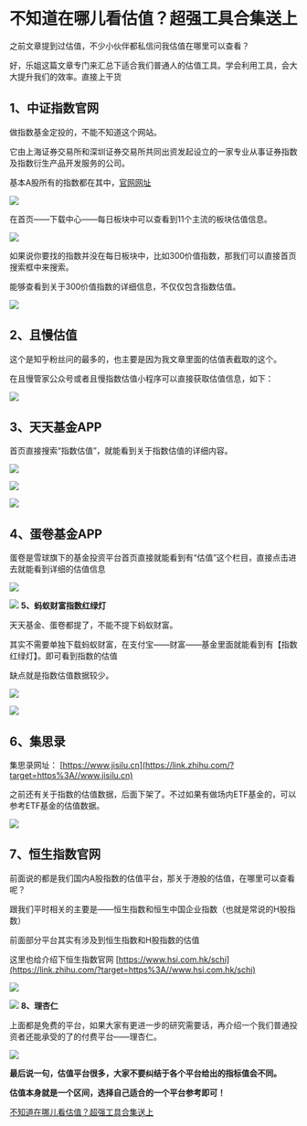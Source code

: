 # 不知道在哪儿看估值？超强工具合集送上

之前文章提到过估值，不少小伙伴都私信问我估值在哪里可以查看？

好，乐姐这篇文章专门来汇总下适合我们普通人的估值工具。学会利用工具，会大大提升我们的效率。直接上干货

## 1、中证指数官网

做指数基金定投的，不能不知道这个网站。

它由上海证券交易所和深圳证券交易所共同出资发起设立的一家专业从事证券指数及指数衍生产品开发服务的公司。

基本A股所有的指数都在其中，[官网网址](http://www.csindex.com.cn)

![](./imgs/1.jpg)

在首页——下载中心——每日板块中可以查看到11个主流的板块估值信息。

![](./imgs/2.jpg)

如果说你要找的指数并没在每日板块中，比如300价值指数，那我们可以直接首页搜索框中来搜索。

能够查看到关于300价值指数的详细信息，不仅仅包含指数估值。

![](./imgs/3.jpg)

## **2、且慢估值**

这个是知乎粉丝问的最多的，也主要是因为我文章里面的估值表截取的这个。

在且慢管家公众号或者且慢指数估值小程序可以直接获取估值信息，如下：

![](./imgs/4.jpg)

## **3、天天基金APP**

首页直接搜索“指数估值”，就能看到关于指数估值的详细内容。

![](./imgs/5.jpg)

![](./imgs/6.jpg)

![](./imgs/7.jpg)

## **4、蛋卷基金APP**

蛋卷是雪球旗下的基金投资平台首页直接就能看到有“估值”这个栏目，直接点击进去就能看到详细的估值信息

![](./imgs/8.jpg)

![](./imgs/9.jpg)
**5、蚂蚁财富指数红绿灯**

天天基金、蛋卷都提了，不能不提下蚂蚁财富。

其实不需要单独下载蚂蚁财富，在支付宝——财富——基金里面就能看到有【指数红绿灯】。即可看到指数的估值

缺点就是指数估值数据较少。

![](./imgs/10.jpg)

![](./imgs/11.jpg)

## **6、集思录**

集思录网址： [https://www.jisilu.cn](https://link.zhihu.com/?target=https%3A//www.jisilu.cn)

之前还有关于指数的估值数据，后面下架了。不过如果有做场内ETF基金的，可以参考ETF基金的估值数据。

![](./imgs/12.jpg)
## **7、恒生指数官网**

前面说的都是我们国内A股指数的估值平台，那关于港股的估值，在哪里可以查看呢？

跟我们平时相关的主要是——恒生指数和恒生中国企业指数（也就是常说的H股指数）

前面部分平台其实有涉及到恒生指数和H股指数的估值

这里也给介绍下恒生指数官网 [https://www.hsi.com.hk/schi](https://link.zhihu.com/?target=https%3A//www.hsi.com.hk/schi)

![](./imgs/13.jpg)

![](./imgs/14.jpg)
**8、理杏仁**

上面都是免费的平台，如果大家有更进一步的研究需要话，再介绍一个我们普通投资者还能承受的了的付费平台——理杏仁。

![](./imgs/15.jpg)

**最后说一句，估值平台很多，大家不要纠结于各个平台给出的指标值会不同。**

**估值本身就是一个区间，选择自己适合的一个平台参考即可！**

[不知道在哪儿看估值？超强工具合集送上](https://zhuanlan.zhihu.com/p/106541762)